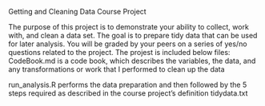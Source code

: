 Getting and Cleaning Data Course Project

The purpose of this project is to demonstrate your ability to collect, work with, and clean a data set. The goal is to prepare tidy data that can be used for later analysis. You will be graded by your peers on a series of yes/no questions related to the project. 
The projest is included below files:
CodeBook.md is a code book, which describes the variables, the data, and any transformations or work that I performed to clean up the data

run_analysis.R performs the data preparation and then followed by the 5 steps required as described in the course project’s definition
tidydata.txt

